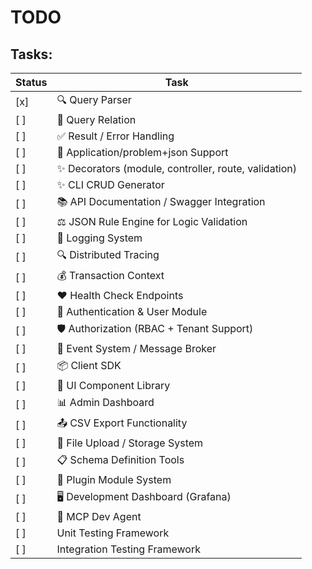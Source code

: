# TODO

## Tasks:

| Status | Task                                                  |
| ------ | ----------------------------------------------------- |
| [x]    | 🔍 Query Parser                                       |
| [ ]    | 🔗 Query Relation                                     |
| [ ]    | ✅ Result / Error Handling                            |
| [ ]    | 🔧 Application/problem+json Support                   |
| [ ]    | ✨ Decorators (module, controller, route, validation) |
| [ ]    | ✨ CLI CRUD Generator                                 |
| [ ]    | 📚 API Documentation / Swagger Integration            |
| [ ]    | ⚖️ JSON Rule Engine for Logic Validation              |
| [ ]    | 📝 Logging System                                     |
| [ ]    | 🔍 Distributed Tracing                                |
| [ ]    | 💰 Transaction Context                                |
| [ ]    | ❤️ Health Check Endpoints                             |
| [ ]    | 🔐 Authentication & User Module                       |
| [ ]    | 🛡️ Authorization (RBAC + Tenant Support)              |
| [ ]    | 📨 Event System / Message Broker                      |
| [ ]    | 📦 Client SDK                                         |
| [ ]    | 🧩 UI Component Library                               |
| [ ]    | 📊 Admin Dashboard                                    |
| [ ]    | 📤 CSV Export Functionality                           |
| [ ]    | 📁 File Upload / Storage System                       |
| [ ]    | 📋 Schema Definition Tools                            |
| [ ]    | 🔌 Plugin Module System                               |
| [ ]    | 🖥️ Development Dashboard (Grafana)                    |
| [ ]    | 🤖 MCP Dev Agent                                      |
| [ ]    | Unit Testing Framework                                |
| [ ]    | Integration Testing Framework                         |
